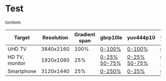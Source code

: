 # Test

tomtom

| Target         | Resolution | Gradient span | gbrp10le | yuv444p10 | yuv420p10 |
|----------------|------------|-----------|----------|-----------|-----------|
| UHD TV         | 3840x2160  | 100%      | [0-100%](test_sequences/3840x2160/gradient_3840-2160_0-100_gbrp10le_x265.mp4) | [0-100%](test_sequences/3840x2160/gradient_3840-2160_0-100_yuv444p10_x265.mp4) | [0-100%](test_sequences/3840x2160/gradient_3840-2160_0-100_yuv420p10_x265.mp4) |
| HD TV, monitor | 1920x1080  | 25%       |  [0-25%](test_sequences/1920x1080/gradient_1920-1080_0-25_gbrp10le_x265.mp4) [50-75%](test_sequences/1920x1080/gradient_1920-1080_50-75_gbrp10le_x265.mp4) | [0-25%](test_sequences/1920x1080/gradient_1920-1080_0-25_yuv444p10_x265.mp4) [50-75%](test_sequences/1920x1080/gradient_1920-1080_50-75_yuv444p10_x265.mp4)| [0-25%](test_sequences/1920x1080/gradient_1920-1080_0-25_yuv420p10_x265.mp4) [50-75%](test_sequences/1920x1080/gradient_1920-1080_50-75_yuv420p10_x265.mp4) |
| Smartphone     | 3120x1440  | 25%       | [0-250%](test_sequences/3840x2160/gradient_3840-2160_0-100_gbrp10le_x265.mp4) | [0-25%](test_sequences/3840x2160/gradient_3840-2160_0-100_yuv444p10_x265.mp4) | [0-25%](test_sequences/3840x2160/gradient_3840-2160_0-100_yuv420p10_x265.mp4) |
